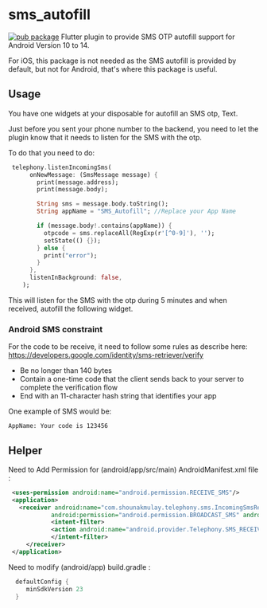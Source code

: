 # sms_autofill

[![pub package](https://img.shields.io/pub/v/sms_autofill.svg)](https://pub.dartlang.org/packages/sms_autofill) Flutter plugin to provide SMS OTP autofill support for Android Version 10 to 14. 

For iOS, this package is not needed as the SMS autofill is provided by default, but not for Android, that's where this package is useful.

## Usage
You have one widgets at your disposable for autofill an SMS otp, Text.

Just before you sent your phone number to the backend, you need to let the plugin know that it needs to listen for the SMS with the otp.

To do that you need to do:

```dart
 telephony.listenIncomingSms(
      onNewMessage: (SmsMessage message) {
        print(message.address);
        print(message.body);

        String sms = message.body.toString();
        String appName = "SMS_Autofill"; //Replace your App Name

        if (message.body!.contains(appName)) {
          otpcode = sms.replaceAll(RegExp(r'[^0-9]'), '');
          setState(() {});
        } else {
          print("error");
        }
      },
      listenInBackground: false,
    );
```
This will listen for the SMS with the otp during 5 minutes and when received, autofill the following widget.


### Android SMS constraint
For the code to be receive, it need to follow some rules as describe here: https://developers.google.com/identity/sms-retriever/verify
- Be no longer than 140 bytes
- Contain a one-time code that the client sends back to your server to complete the verification flow
- End with an 11-character hash string that identifies your app

One example of SMS would be: 
```
AppName: Your code is 123456
``` 

## Helper
Need to Add Permission for (android/app/src/main) AndroidManifest.xml file : 
```xml
 <uses-permission android:name="android.permission.RECEIVE_SMS"/> 
 <application>
   <receiver android:name="com.shounakmulay.telephony.sms.IncomingSmsReceiver"
            android:permission="android.permission.BROADCAST_SMS" android:exported="true"> 
            <intent-filter> 
            <action android:name="android.provider.Telephony.SMS_RECEIVED"/> 
            </intent-filter> 
     </receiver>        
 </application>
```
Need to modify (android/app) build.gradle : 
```gradle
  defaultConfig {
     minSdkVersion 23
  }
```
